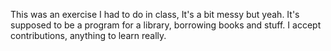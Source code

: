 This was an exercise I had to do in class, It's a bit messy but yeah.
It's supposed to be a program for a library, borrowing books and stuff.
I accept contributions, anything to learn really.
